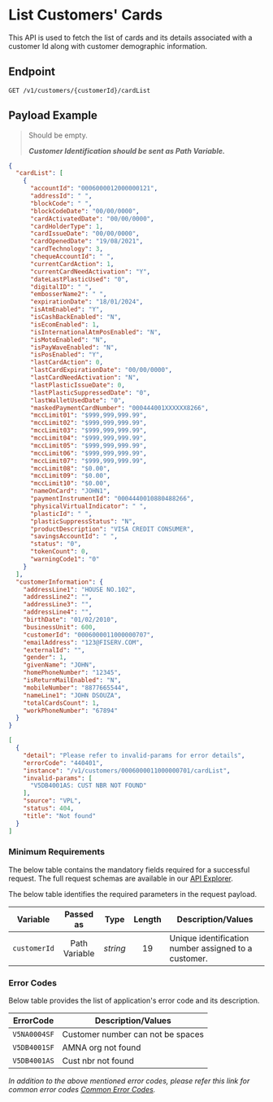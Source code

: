 # List Customers' Cards

This API is used to fetch the list of cards and its details associated with a customer Id along with customer demographic information.

## Endpoint

`GET /v1/customers/{customerId}/cardList`

## Payload Example

<!--
type: tab
titles: Request, Response, Error
-->

>Should be empty.  
>
>***Customer Identification should be sent as Path Variable.***  

<!--
type: tab
-->

```json
{
  "cardList": [
    {
      "accountId": "0006000012000000121",
      "addressId": " ",
      "blockCode": " ",
      "blockCodeDate": "00/00/0000",
      "cardActivatedDate": "00/00/0000",
      "cardHolderType": 1,
      "cardIssueDate": "00/00/0000",
      "cardOpenedDate": "19/08/2021",
      "cardTechnology": 3,
      "chequeAccountId": " ",
      "currentCardAction": 1,
      "currentCardNeedActivation": "Y",
      "dateLastPlasticUsed": "0",
      "digitalID": " ",
      "embosserName2": " ",
      "expirationDate": "18/01/2024",
      "isAtmEnabled": "Y",
      "isCashBackEnabled": "N",
      "isEcomEnabled": 1,
      "isInternationalAtmPosEnabled": "N",
      "isMotoEnabled": "N",
      "isPayWaveEnabled": "N",
      "isPosEnabled": "Y",
      "lastCardAction": 0,
      "lastCardExpirationDate": "00/00/0000",
      "lastCardNeedActivation": "N",
      "lastPlasticIssueDate": 0,
      "lastPlasticSuppressedDate": "0",
      "lastWalletUsedDate": "0",
      "maskedPaymentCardNumber": "000444001XXXXXX8266",
      "mccLimit01": "$999,999,999.99",
      "mccLimit02": "$999,999,999.99",
      "mccLimit03": "$999,999,999.99",
      "mccLimit04": "$999,999,999.99",
      "mccLimit05": "$999,999,999.99",
      "mccLimit06": "$999,999,999.99",
      "mccLimit07": "$999,999,999.99",
      "mccLimit08": "$0.00",
      "mccLimit09": "$0.00",
      "mccLimit10": "$0.00",
      "nameOnCard": "JOHN1",
      "paymentInstrumentId": "0004440010880488266",
      "physicalVirtualIndicator": " ",
      "plasticId": " ",
      "plasticSuppressStatus": "N",
      "productDescription": "VISA CREDIT CONSUMER",
      "savingsAccountId": " ",
      "status": "0",
      "tokenCount": 0,
      "warningCode1": "0"
    }
  ],
  "customerInformation": {
    "addressLine1": "HOUSE NO.102",
    "addressLine2": "",
    "addressLine3": "",
    "addressLine4": "",
    "birthDate": "01/02/2010",
    "businessUnit": 600,
    "customerId": "0006000011000000707",
    "emailAddress": "123@FISERV.COM",
    "externalId": "",
    "gender": 1,
    "givenName": "JOHN",
    "homePhoneNumber": "12345",
    "isReturnMailEnabled": "N",
    "mobileNumber": "8877665544",
    "nameLine1": "JOHN DSOUZA",
    "totalCardsCount": 1,
    "workPhoneNumber": "67894"
  }
}
```

<!--
type: tab
-->

```json
[
  {
    "detail": "Please refer to invalid-params for error details",
    "errorCode": "440401",
    "instance": "/v1/customers/0006000011000000701/cardList",
    "invalid-params": [
      "V5DB4001AS: CUST NBR NOT FOUND"
    ],
    "source": "VPL",
    "status": 404,
    "title": "Not found"
  }
]
```

<!-- type: tab-end -->

### Minimum Requirements

The below table contains the mandatory fields required for a successful request. The full request schemas are available in our [API Explorer](../api/?type=get&path=/v1/customers/{customerId}/cardList).

The below table identifies the required parameters in the request payload.

| Variable | Passed as | Type | Length | Description/Values |
| -------- | :-------: | :--: | :------------: | ------------------ |
| `customerId` | Path Variable | *string* | 19 | Unique identification number assigned to a customer. |

### Error Codes

Below table provides the list of application's error code and its description.

| ErrorCode |  Description/Values |
| --------  | ------------------ |
| `V5NA0004SF` | Customer number can not be spaces |
| `V5DB4001SF` | AMNA org not found |
| `V5DB4001AS` | Cust nbr not found |

*In addition to the above mentioned error codes, please refer this link for common error codes [Common Error Codes](?path=docs/Common_Error_Code.md).*
